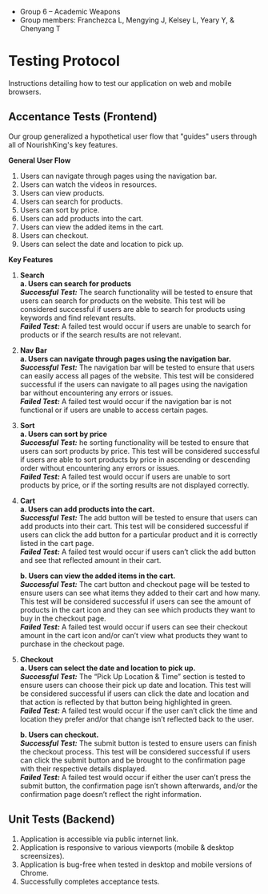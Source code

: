 - Group 6 – Academic Weapons
- Group members: Franchezca L, Mengying J, Kelsey L, Yeary Y, & Chenyang T

# Testing Protocol
Instructions detailing how to test our application on web and mobile browsers.

## Accentance Tests (Frontend)
Our group generalized a hypothetical user flow that "guides" users through all of NourishKing's key features.

**General User Flow**
1. Users can navigate through pages using the navigation bar.
2. Users can watch the videos in resources.
3. Users can view products.
4. Users can search for products. 
5. Users can sort by price. 
6. Users can add products into the cart.
7. Users can view the added items in the cart.
8. Users can checkout.
9. Users can select the date and location to pick up. 

**Key Features**
1. **Search** <br>
    **a.  Users can search for products** <br>
    **_Successful Test:_** The search functionality will be tested to ensure that users can search for products on the website. This test will be considered successful if users are able to search for products using keywords and find relevant results. <br>
    **_Failed Test:_** A failed test would occur if users are unable to search for products or if the search results are not relevant.

2. **Nav Bar** <br>
    **a. Users can navigate through pages using the navigation bar.** <br>
    **_Successful Test:_** The navigation bar will be tested to ensure that users can easily access all pages of the website. This test will be considered successful if the users can navigate to all pages using the navigation bar without encountering any errors or issues. <br>
    **_Failed Test:_** A failed test would occur if the navigation bar is not functional or if users are unable to access certain pages.

3. **Sort** <br>
    **a. Users can sort by price** <br>
    **_Successful Test:_** he sorting functionality will be tested to ensure that users can sort products by price. This test will be considered successful if users are able to sort products by price in ascending or descending order without encountering any errors or issues. <br>
    **_Failed Test:_** A failed test would occur if users are unable to sort products by price, or if the sorting results are not displayed correctly. 

4. **Cart** <br>
    **a. Users can add products into the cart.** <br>
    **_Successful Test:_** The add button will be tested to ensure that users can add products into their cart. This test will be considered successful if users can click the add button for a particular product and it is correctly listed in the cart page. <br>
    **_Failed Test:_** A failed test would occur if users can’t click the add button and see that reflected amount in their cart. <br>

    **b. Users can view the added items in the cart.** <br>
    **_Successful Test:_** The cart button and checkout page will be tested to ensure users can see what items they added to their cart and how many. This test will be considered successful if users can see the amount of products in the cart icon and they can see which products they want to buy in the checkout page. <br>
    **_Failed Test:_** A failed test would occur if users can see their checkout amount in the cart icon and/or can’t view what products they want to purchase in the checkout page.

5. **Checkout** <br>
    **a. Users can select the date and location to pick up.** <br>
    **_Successful Test:_** The “Pick Up Location & Time” section is tested to ensure users can choose their pick up date and location. This test will be considered successful if users can click the date and location and that action is reflected by that button being highlighted in green. <br>
    **_Failed Test:_** A failed test would occur if the user can’t click the time and location they prefer and/or that change isn’t reflected back to the user. <br>

    **b. Users can checkout.** <br>
    **_Successful Test:_** The submit button is tested to ensure users can finish the checkout process. This test will be considered successful if users can click the submit button and be brought to the confirmation page with their respective details displayed. <br>
    **_Failed Test:_** A failed test would occur if either the user can’t press the submit button, the confirmation page isn’t shown afterwards, and/or the confirmation page doesn’t reflect the right information. <br>

## Unit Tests (Backend)
1. Application is accessible via public internet link.
2. Application is responsive to various viewports (mobile & desktop screensizes).
3. Application is bug-free when tested in desktop and mobile versions of Chrome.
4. Successfully completes acceptance tests.


